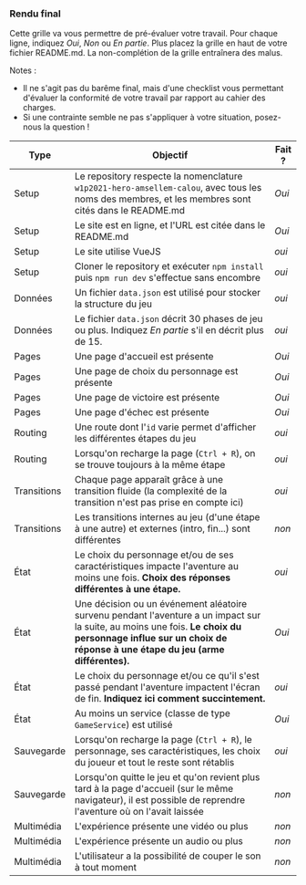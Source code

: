
### Rendu final

Cette grille va vous permettre de pré-évaluer votre travail. Pour chaque ligne, indiquez *Oui*, *Non* ou *En partie*. Plus placez la grille en haut de votre fichier README.md. La non-complétion de la grille entraînera des malus.

Notes :
- Il ne s'agit pas du barême final, mais d'une checklist vous permettant d'évaluer la conformité de votre travail par rapport au cahier des charges.
- Si une contrainte semble ne pas s'appliquer à votre situation, posez-nous la question !

| Type  | Objectif | Fait ? | 
| ----- | -------- | ------ |
| Setup | Le repository respecte la nomenclature `w1p2021-hero-amsellem-calou`, avec tous les noms des membres, et les membres sont cités dans le README.md | *Oui* |
| Setup | Le site est en ligne, et l'URL est citée dans le README.md | *Oui* |
| Setup | Le site utilise VueJS | *oui* |
| Setup | Cloner le repository et exécuter `npm install` puis `npm run dev` s'effectue sans encombre | *oui* |
| Données | Un fichier `data.json` est utilisé pour stocker la structure du jeu | *oui*|
| Données | Le fichier `data.json` décrit 30 phases de jeu ou plus. Indiquez *En partie* s'il en décrit plus de 15. | *oui* |
| Pages | Une page d'accueil est présente | *Oui* | 
| Pages | Une page de choix du personnage est présente | *Oui* |
| Pages | Une page de victoire est présente | *Oui* |
| Pages | Une page d'échec est présente | *Oui* |
| Routing | Une route dont l'`id` varie permet d'afficher les différentes étapes du jeu | *oui* |
| Routing | Lorsqu'on recharge la page (`Ctrl + R`), on se trouve toujours à la même étape | *oui* |
| Transitions | Chaque page apparaît grâce à une transition fluide (la complexité de la transition n'est pas prise en compte ici) | *oui* |
| Transitions | Les transitions internes au jeu (d'une étape à une autre) et externes (intro, fin...) sont différentes | *non* |
| État | Le choix du personnage et/ou de ses caractéristiques impacte l'aventure au moins une fois. **Choix des réponses différentes à une étape.** | *oui* |
| État | Une décision ou un événement aléatoire survenu pendant l'aventure a un impact sur la suite, au moins une fois. **Le choix du personnage influe sur un choix de réponse à une étape du jeu (arme différentes).** | *Oui* |
| État | Le choix du personnage et/ou ce qu'il s'est passé pendant l'aventure impactent l'écran de fin. **Indiquez ici comment succintement.** | *oui* |
| État | Au moins un service (classe de type `GameService`) est utilisé | *Oui* |
| Sauvegarde | Lorsqu'on recharge la page (`Ctrl + R`), le personnage, ses caractéristiques, les choix du joueur et tout le reste sont rétablis | *oui* |
| Sauvegarde | Lorsqu'on quitte le jeu et qu'on revient plus tard à la page d'accueil (sur le même navigateur), il est possible de reprendre l'aventure où on l'avait laissée | *non* |
| Multimédia | L'expérience présente une vidéo ou plus | *non* |
| Multimédia | L'expérience présente un audio ou plus | *non* |
| Multimédia | L'utilisateur a la possibilité de couper le son à tout moment | *non* |